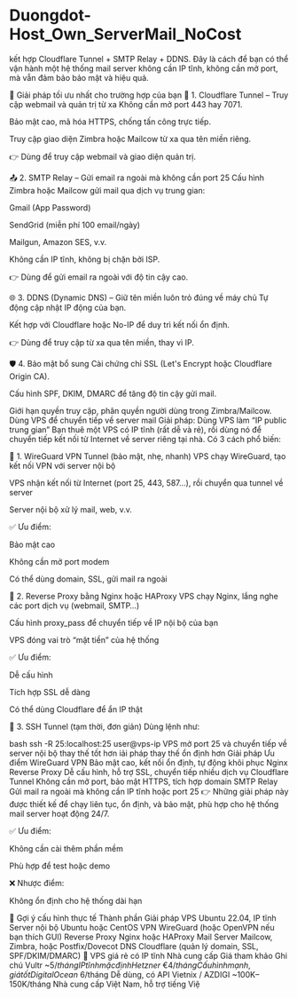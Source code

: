 # Duongdot-Host_Own_ServerMail_NoCost
kết hợp Cloudflare Tunnel + SMTP Relay + DDNS. Đây là cách để bạn có thể vận hành một hệ thống mail server không cần IP tĩnh, không cần mở port, mà vẫn đảm bảo bảo mật và hiệu quả.

🧠 Giải pháp tối ưu nhất cho trường hợp của bạn
🔐 1. Cloudflare Tunnel – Truy cập webmail và quản trị từ xa
Không cần mở port 443 hay 7071.

Bảo mật cao, mã hóa HTTPS, chống tấn công trực tiếp.

Truy cập giao diện Zimbra hoặc Mailcow từ xa qua tên miền riêng.

👉 Dùng để truy cập webmail và giao diện quản trị.

📤 2. SMTP Relay – Gửi email ra ngoài mà không cần port 25
Cấu hình Zimbra hoặc Mailcow gửi mail qua dịch vụ trung gian:

Gmail (App Password)

SendGrid (miễn phí 100 email/ngày)

Mailgun, Amazon SES, v.v.

Không cần IP tĩnh, không bị chặn bởi ISP.

👉 Dùng để gửi email ra ngoài với độ tin cậy cao.

🌐 3. DDNS (Dynamic DNS) – Giữ tên miền luôn trỏ đúng về máy chủ
Tự động cập nhật IP động của bạn.

Kết hợp với Cloudflare hoặc No-IP để duy trì kết nối ổn định.

👉 Dùng để truy cập từ xa qua tên miền, thay vì IP.

🛡️ 4. Bảo mật bổ sung
Cài chứng chỉ SSL (Let's Encrypt hoặc Cloudflare Origin CA).

Cấu hình SPF, DKIM, DMARC để tăng độ tin cậy gửi mail.

Giới hạn quyền truy cập, phân quyền người dùng trong Zimbra/Mailcow.
Dùng VPS để chuyển tiếp về server mail 
Giải pháp: Dùng VPS làm “IP public trung gian”
Bạn thuê một VPS có IP tĩnh (rất dễ và rẻ), rồi dùng nó để chuyển tiếp kết nối từ Internet về server riêng tại nhà. Có 3 cách phổ biến:

🔹 1. WireGuard VPN Tunnel (bảo mật, nhẹ, nhanh)
VPS chạy WireGuard, tạo kết nối VPN với server nội bộ

VPS nhận kết nối từ Internet (port 25, 443, 587…), rồi chuyển qua tunnel về server

Server nội bộ xử lý mail, web, v.v.

✅ Ưu điểm:

Bảo mật cao

Không cần mở port modem

Có thể dùng domain, SSL, gửi mail ra ngoài

🔹 2. Reverse Proxy bằng Nginx hoặc HAProxy
VPS chạy Nginx, lắng nghe các port dịch vụ (webmail, SMTP…)

Cấu hình proxy_pass để chuyển tiếp về IP nội bộ của bạn

VPS đóng vai trò “mặt tiền” của hệ thống

✅ Ưu điểm:

Dễ cấu hình

Tích hợp SSL dễ dàng

Có thể dùng Cloudflare để ẩn IP thật

🔹 3. SSH Tunnel (tạm thời, đơn giản)
Dùng lệnh như:

bash
ssh -R 25:localhost:25 user@vps-ip
VPS mở port 25 và chuyển tiếp về server nội bộ
thay thế tốt hơn iải pháp thay thế ổn định hơn
Giải pháp	Ưu điểm
WireGuard VPN	Bảo mật cao, kết nối ổn định, tự động khôi phục
Nginx Reverse Proxy	Dễ cấu hình, hỗ trợ SSL, chuyển tiếp nhiều dịch vụ
Cloudflare Tunnel	Không cần mở port, bảo mật HTTPS, tích hợp domain
SMTP Relay	Gửi mail ra ngoài mà không cần IP tĩnh hoặc port 25
👉 Những giải pháp này được thiết kế để chạy liên tục, ổn định, và bảo mật, phù hợp cho hệ thống mail server hoạt động 24/7.

✅ Ưu điểm:

Không cần cài thêm phần mềm

Phù hợp để test hoặc demo

❌ Nhược điểm:

Không ổn định cho hệ thống dài hạn

🧩 Gợi ý cấu hình thực tế
Thành phần	Giải pháp
VPS	Ubuntu 22.04, IP tĩnh
Server nội bộ	Ubuntu hoặc CentOS
VPN	WireGuard (hoặc OpenVPN nếu bạn thích GUI)
Reverse Proxy	Nginx hoặc HAProxy
Mail Server	Mailcow, Zimbra, hoặc Postfix/Dovecot
DNS	Cloudflare (quản lý domain, SSL, SPF/DKIM/DMARC)
🛒 VPS giá rẻ có IP tĩnh
Nhà cung cấp	Giá tham khảo	Ghi chú
Vultr	~$5/tháng	IP tĩnh mặc định
Hetzner	~€4/tháng	Cấu hình mạnh, giá tốt
DigitalOcean	~$6/tháng	Dễ dùng, có API
Vietnix / AZDIGI	~100K–150K/tháng	Nhà cung cấp Việt Nam, hỗ trợ tiếng Việ
